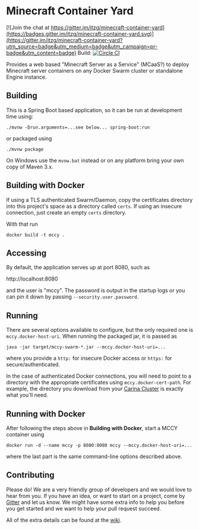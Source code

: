 # Minecraft Container Yard

[![Join the chat at https://gitter.im/itzg/minecraft-container-yard](https://badges.gitter.im/itzg/minecraft-container-yard.svg)](https://gitter.im/itzg/minecraft-container-yard?utm_source=badge&utm_medium=badge&utm_campaign=pr-badge&utm_content=badge)
Build: [![Circle CI](https://circleci.com/gh/itzg/minecraft-container-yard/tree/master.svg?style=svg)](https://circleci.com/gh/itzg/minecraft-container-yard/tree/master)

Provides a web based "Minecraft Server as a Service" (MCaaS?) to deploy Minecraft server containers on any 
Docker Swarm cluster or standalone Engine instance.

## Building

This is a Spring Boot based application, so it can be run at development time using:

    ./mvnw -Drun.arguments=...see below... spring-boot:run

or packaged using

    ./mvnw package
    
On Windows use the `mvnw.bat` instead or on any platform bring your own copy of Maven 3.x.

## Building with Docker

If using a TLS authenticated Swarm/Daemon, copy the certificates directory into this project's space as a directory called `certs`. If using an insecure connection, just create an empty `certs` directory.

With that run

    docker build -t mccy .

## Accessing

By default, the application serves up at port 8080, such as

http://localhost:8080

and the user is "mccy". The password is output in the startup logs or you can pin it down by passing `--security.user.password`.

## Running

There are several options available to configure, but the only required one is `mccy.docker-host-uri`. When running the packaged jar,
it is passed as

    java -jar target/mccy-swarm-*.jar --mccy.docker-host-uri=...
    
where you provide a `http:` for insecure Docker access or `https:` for secure/authenticated.

In the case of authenticated Docker connections, you will need to point to a directory with the appropriate 
certificates using `mccy.docker-cert-path`. For example, the directory you download from your [Carina Cluster](https://getcarina.com/)
is exactly what you'll need.

## Running with Docker

After following the steps above in **Building with Docker**, start a MCCY container using

    docker run -d --name mccy -p 8080:8080 mccy --mccy.docker-host-uri=...
    
where the last part is the same command-line options described above.

## Contributing

Please do! We are a very friendly group of developers and we would love to hear from you. If you have an idea, or want to start on a project, come by [Gitter](https://gitter.im/itzg/minecraft-container-yard) and let us know. We might have some extra info to help you before you get started and we want to help your pull request succeed.

All of the extra details can be found at the [wiki](https://github.com/itzg/minecraft-container-yard/wiki/Contributing).
